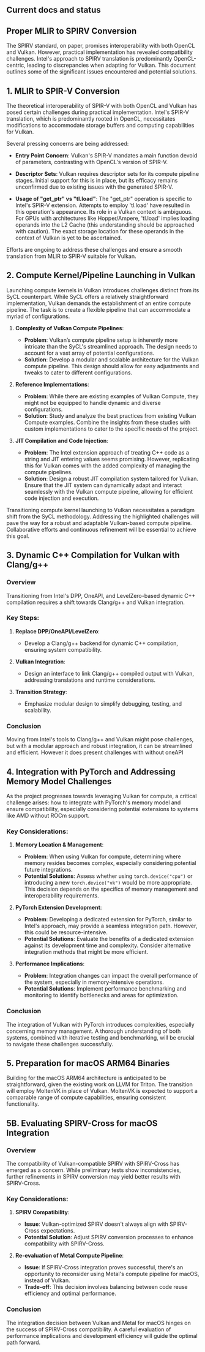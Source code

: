## Current docs and status


## Proper MLIR to SPIRV Conversion


The SPIRV standard, on paper, promises interoperability with both OpenCL and Vulkan. However, practical implementation has revealed compatibility challenges. Intel's approach to SPIRV translation is predominantly OpenCL-centric, leading to discrepancies when adapting for Vulkan. This document outlines some of the significant issues encountered and potential solutions.

## 1. MLIR to SPIR-V Conversion

The theoretical interoperability of SPIR-V with both OpenCL and Vulkan has posed certain challenges during practical implementation. Intel's SPIR-V translation, which is predominantly rooted in OpenCL, necessitates modifications to accommodate storage buffers and computing capabilities for Vulkan. 

Several pressing concerns are being addressed:

- **Entry Point Concern**: Vulkan's SPIR-V mandates a main function devoid of parameters, contrasting with OpenCL's version of SPIR-V.
  
- **Descriptor Sets**: Vulkan requires descriptor sets for its compute pipeline stages. Initial support for this is in place, but its efficacy remains unconfirmed due to existing issues with the generated SPIR-V.
  
- **Usage of "get_ptr" vs "tl.load"**: The "get_ptr" operation is specific to Intel's SPIR-V extension. Attempts to employ 'tl.load' have resulted in this operation's appearance. Its role in a Vulkan context is ambiguous. For GPUs with architectures like Hopper/Ampere, 'tl.load' implies loading operands into the L2 Cache (this understanding should be approached with caution). The exact storage location for these operands in the context of Vulkan is yet to be ascertained.

Efforts are ongoing to address these challenges and ensure a smooth translation from MLIR to SPIR-V suitable for Vulkan.

## 2. Compute Kernel/Pipeline Launching in Vulkan

Launching compute kernels in Vulkan introduces challenges distinct from its SyCL counterpart. While SyCL offers a relatively straightforward implementation, Vulkan demands the establishment of an entire compute pipeline. The task is to create a flexible pipeline that can accommodate a myriad of configurations.



1. **Complexity of Vulkan Compute Pipelines**:
    - **Problem**: Vulkan’s compute pipeline setup is inherently more intricate than the SyCL's streamlined approach. The design needs to account for a vast array of potential configurations.
    - **Solution**: Develop a modular and scalable architecture for the Vulkan compute pipeline. This design should allow for easy adjustments and tweaks to cater to different configurations.

2. **Reference Implementations**:
    - **Problem**: While there are existing examples of Vulkan Compute, they might not be equipped to handle dynamic and diverse configurations.
    - **Solution**: Study and analyze the best practices from existing Vulkan Compute examples. Combine the insights from these studies with custom implementations to cater to the specific needs of the project.

3. **JIT Compilation and Code Injection**:
    - **Problem**: The Intel extension approach of treating C++ code as a string and JIT entering values seems promising. However, replicating this for Vulkan comes with the added complexity of managing the compute pipelines.
    - **Solution**: Design a robust JIT compilation system tailored for Vulkan. Ensure that the JIT system can dynamically adapt and interact seamlessly with the Vulkan compute pipeline, allowing for efficient code injection and execution.


Transitioning compute kernel launching to Vulkan necessitates a paradigm shift from the SyCL methodology. Addressing the highlighted challenges will pave the way for a robust and adaptable Vulkan-based compute pipeline. Collaborative efforts and continuous refinement will be essential to achieve this goal.


## 3. Dynamic C++ Compilation for Vulkan with Clang/g++

### Overview

Transitioning from Intel's DPP, OneAPI, and LevelZero-based dynamic C++ compilation requires a shift towards Clang/g++ and Vulkan integration.

### Key Steps:

1. **Replace DPP/OneAPI/LevelZero**: 
    - Develop a Clang/g++ backend for dynamic C++ compilation, ensuring system compatibility.
  
2. **Vulkan Integration**: 
    - Design an interface to link Clang/g++ compiled output with Vulkan, addressing translations and runtime considerations.

3. **Transition Strategy**: 
    - Emphasize modular design to simplify debugging, testing, and scalability.

### Conclusion

Moving from Intel's tools to Clang/g++ and Vulkan might pose challenges, but with a modular approach and robust integration, it can be streamlined and efficient.
However it does present challenges with without oneAPI


## 4. Integration with PyTorch and Addressing Memory Model Challenges


As the project progresses towards leveraging Vulkan for compute, a critical challenge arises: how to integrate with PyTorch's memory model and ensure compatibility, especially considering potential extensions to systems like AMD without ROCm support.

### Key Considerations:

1. **Memory Location & Management**:
    - **Problem**: When using Vulkan for compute, determining where memory resides becomes complex, especially considering potential future integrations.
    - **Potential Solutions**: Assess whether using `torch.device("cpu")` or introducing a new `torch.device("vk")` would be more appropriate. This decision depends on the specifics of memory management and interoperability requirements.

2. **PyTorch Extension Development**:
    - **Problem**: Developing a dedicated extension for PyTorch, similar to Intel's approach, may provide a seamless integration path. However, this could be resource-intensive.
    - **Potential Solutions**: Evaluate the benefits of a dedicated extension against its development time and complexity. Consider alternative integration methods that might be more efficient.

3. **Performance Implications**:
    - **Problem**: Integration changes can impact the overall performance of the system, especially in memory-intensive operations.
    - **Potential Solutions**: Implement performance benchmarking and monitoring to identify bottlenecks and areas for optimization.


### Conclusion

The integration of Vulkan with PyTorch introduces complexities, especially concerning memory management. A thorough understanding of both systems, combined with iterative testing and benchmarking, will be crucial to navigate these challenges successfully.


## 5. Preparation for macOS ARM64 Binaries

Building for the macOS ARM64 architecture is anticipated to be straightforward, given the existing work on LLVM for Triton. The transition will employ MoltenVK in place of Vulkan. MoltenVK is expected to support a comparable range of compute capabilities, ensuring consistent functionality.



## 5B. Evaluating SPIRV-Cross for macOS Integration

### Overview

The compatibility of Vulkan-compatible SPIRV with SPIRV-Cross has emerged as a concern. While preliminary tests show inconsistencies, further refinements in SPIRV conversion may yield better results with SPIRV-Cross.

### Key Considerations:

1. **SPIRV Compatibility**:
    - **Issue**: Vulkan-optimized SPIRV doesn't always align with SPIRV-Cross expectations.
    - **Potential Solution**: Adjust SPIRV conversion processes to enhance compatibility with SPIRV-Cross.

2. **Re-evaluation of Metal Compute Pipeline**:
    - **Issue**: If SPIRV-Cross integration proves successful, there's an opportunity to reconsider using Metal's compute pipeline for macOS, instead of Vulkan.
    - **Trade-off**: This decision involves balancing between code reuse efficiency and optimal performance.

### Conclusion

The integration decision between Vulkan and Metal for macOS hinges on the success of SPIRV-Cross compatibility. A careful evaluation of performance implications and development efficiency will guide the optimal path forward.

